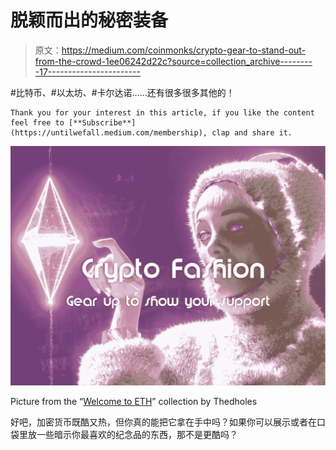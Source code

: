 # 脱颖而出的秘密装备

> 原文：<https://medium.com/coinmonks/crypto-gear-to-stand-out-from-the-crowd-1ee06242d22c?source=collection_archive---------17----------------------->

#比特币、#以太坊、#卡尔达诺……还有很多很多其他的！

```
Thank you for your interest in this article, if you like the content feel free to [**Subscribe**](https://untilwefall.medium.com/membership), clap and share it.
```

![](img/34309370ae589984a67709fb208cdf7a.png)

Picture from the “[Welcome to ETH](https://knownorigin.io/gallery/285775-welcome-to-eth)” collection by Thedholes

好吧，加密货币既酷又热，但你真的能把它拿在手中吗？如果你可以展示或者在口袋里放一些暗示你最喜欢的纪念品的东西，那不是更酷吗？